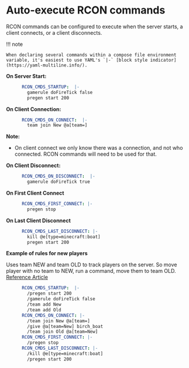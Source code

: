 
# Auto-execute RCON commands

RCON commands can be configured to execute when the server starts, a client connects, or a client disconnects.

!!! note

    When declaring several commands within a compose file environment variable, it's easiest to use YAML's `|-` [block style indicator](https://yaml-multiline.info/).

**On Server Start:**

``` yaml
      RCON_CMDS_STARTUP:  |-
        gamerule doFireTick false
        pregen start 200
```

**On Client Connection:**

``` yaml
      RCON_CMDS_ON_CONNECT:  |-
        team join New @a[team=]
```

**Note:**
* On client connect we only know there was a connection, and not who connected. RCON commands will need to be used for that.

**On Client Disconnect:**

``` yaml
      RCON_CMDS_ON_DISCONNECT:  |-
        gamerule doFireTick true
```

**On First Client Connect**

``` yaml
      RCON_CMDS_FIRST_CONNECT: |-
        pregen stop
```

**On Last Client Disconnect**

``` yaml
      RCON_CMDS_LAST_DISCONNECT: |-
        kill @e[type=minecraft:boat]
        pregen start 200

```

**Example of rules for new players**

Uses team NEW and team OLD to track players on the server. So move player with no team to NEW, run a command, move them to team OLD.
[Reference Article](https://www.minecraftforum.net/forums/minecraft-java-edition/redstone-discussion-and/2213523-detect-players-first-join)

``` yaml
      RCON_CMDS_STARTUP:  |-
        /pregen start 200
        /gamerule doFireTick false
        /team add New
        /team add Old
      RCON_CMDS_ON_CONNECT: |-
        /team join New @a[team=]
        /give @a[team=New] birch_boat
        /team join Old @a[team=New]
      RCON_CMDS_FIRST_CONNECT: |-
        /pregen stop
      RCON_CMDS_LAST_DISCONNECT: |-
        /kill @e[type=minecraft:boat]
        /pregen start 200
```
